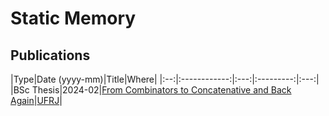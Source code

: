 # Static Memory

## Publications

|Type|Date (yyyy-mm)|Title|Where|
|:--:|:------------:|:---:|:---------:|:---:|
|BSc Thesis|2024-02|[From Combinators to Concatenative and Back Again](./publications/From_Combinators_to_Concatenative_and_Back_Again.pdf)|[UFRJ](https://ufrj.br/en/)|
